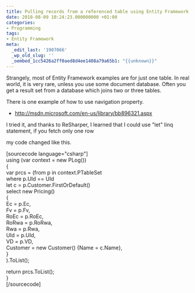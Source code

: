 ```yaml
---
title: Pulling records from a referenced table using Entity Framework
date: 2010-08-09 10:24:23.000000000 +01:00
categories:
- Programming
tags:
- Entity Framework
meta:
  _edit_last: '1907066'
  _wp_old_slug: ''
  _oembed_1cc5426a2ff0aed8d4ee1408a79a65b1: "{{unknown}}"
---
```

<p>Strangely, most of Entity Framework examples are for just one table. In real world, it is very rare, unless you use some document database. Often you get a result set from a database which joins two or three tables.</p>
<p>There is one example of how to use navigation property.</p>
<ul>
<li><a href="http://msdn.microsoft.com/en-us/library/bb896321.aspx">http://msdn.microsoft.com/en-us/library/bb896321.aspx</a></li>
</ul>
<p>I tried it, and thanks to ReSharper, I learned that I could use "let" linq statement, if you fetch only one row</p>
<p>my code changed like this.</p>
<p>[sourcecode language="csharp"]<br />
using (var context = new PLog())<br />
{<br />
 var prcs = (from p in context.PTableSet<br />
 where p.UId == UId<br />
 let c = p.Customer.FirstOrDefault()<br />
 select new Pricing()<br />
 {<br />
 Ec = p.Ec,<br />
 Fv = p.Fv,<br />
 RoEc = p.RoEc,<br />
 RoRwa = p.RoRwa,<br />
 Rwa = p.Rwa,<br />
 UId = p.UId,<br />
 VD = p.VD,<br />
 Customer = new Customer() {Name = c.Name},<br />
 }<br />
 ).ToList();</p>
<p> return prcs.ToList();<br />
}<br />
[/sourcecode]</p>
